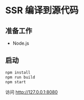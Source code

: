 # SSR 编译到源代码

## 准备工作

* Node.js

## 启动

```bash
npm install
npm run build
npm start
```

访问 http://127.0.0.1:8080